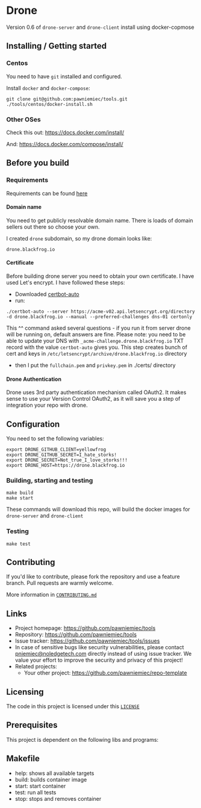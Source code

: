 # Drone

Version 0.6 of `drone-server` and `drone-client` install using docker-copmose

## Installing / Getting started

### Centos
You need to have `git` installed and configured.

Install `docker` and `docker-compose`:
```shell
git clone git@github.com:pawniemiec/tools.git
./tools/centos/docker-install.sh
```

### Other OSes
Check this out: https://docs.docker.com/install/

And: https://docs.docker.com/compose/install/

## Before you build

### Requirements
Requirements can be found [here](./requirements.txt)

#### Domain name
You need to get publicly resolvable domain name.
There is loads of domain sellers out there so choose your own.

I created `drone` subdomain, so my drone domain looks like:
```
drone.blackfrog.io
```

#### Certificate
Before building drone server you need to obtain your own certificate.
I have used Let's encrypt. I have followed these steps:
- Downloaded [certbot-auto](https://certbot.eff.org/docs/install.html)
- run: 
```
./certbot-auto --server https://acme-v02.api.letsencrypt.org/directory -d drone.blackfrog.io --manual --preferred-challenges dns-01 certonly
```
This ^^ command asked several questions - if you run it from server drone will be running on, default answers are fine.
Please note: you need to be able to update your DNS with `_acme-challenge.drone.blackfrog.io` TXT record with the value `certbot-auto` gives you.
This step creates bunch of cert and keys in `/etc/letsencrypt/archive/drone.blackfrog.io` directory
- then I put the `fullchain.pem` and `privkey.pem` in ./certs/ directory

#### Drone Authentication
Drone uses 3rd party authentication mechanism called OAuth2.
It makes sense to use your Version Control OAuth2, as it will save you a step of integration your repo with drone.

## Configuration

You need to set the following variables:
```
export DRONE_GITHUB_CLIENT=yellowfrog
export DRONE_GITHUB_SECRET=I_hate_storks!
export DRONE_SECRET=Not_true_I_love_storks!!!
export DRONE_HOST=https://drone.blackfrog.io
```

### Building, starting and testing

```shell
make build
make start
```
These commands will download this repo, will build the docker images for `drone-server` and `drone-client`

### Testing 
```
make test
```

## Contributing

If you'd like to contribute, please fork the repository and use a feature
branch. Pull requests are warmly welcome.

More information in [`CONTRIBUTING.md`](./CONTRIBUTING.md)

## Links

- Project homepage: https://github.com/pawniemiec/tools
- Repository: https://github.com/pawniemiec/tools
- Issue tracker: https://github.com/pawniemiec/tools/issues
- In case of sensitive bugs like security vulnerabilities, please contact 
    pniemiec@noledgetech.com directly instead of using issue tracker.
    We value your effort to improve the security and privacy of this project!
- Related projects:
  - Your other project: https://github.com/pawniemiec/repo-template

## Licensing
The code in this project is licensed under this [`LICENSE`](./LICENSE.md)

## Prerequisites
This project is dependent on the following libs and programs:

## Makefile
- help:   shows all available targets
- build:  builds container image
- start:  start container
- test:   run all tests
- stop:   stops and removes container
